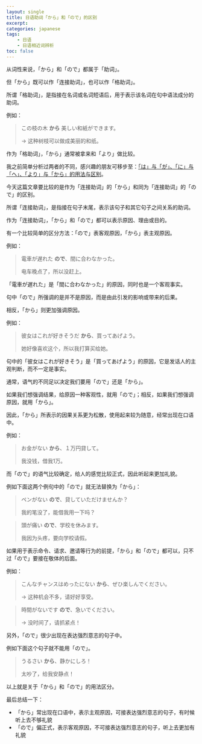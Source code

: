 ```yaml
---
layout: single
title: 日语助词「から」和「ので」的区别
excerpt:
categories: japanese
tags:
    - 日语
    - 日语相近词辨析
toc: false
---
```


从词性来说，「から」和「ので」都属于「助词」。

但「から」既可以作「连接助词」，也可以作「格助词」。

所谓「格助词」，是指接在名词或名词短语后，用于表示该名词在句中语法成分的助词。

例如：

> この枝の木 **から** 美しい和紙ができます。
>
> → 这种树枝可以做成美丽的和纸。

作为「格助词」，「から」通常被拿来和「より」做比较。

我之前简单分析过两者的不同，感兴趣的朋友可移步至：[「は」与「が」、「に」与「へ」、「より」与「から」的用法与区别](/japanese/joshi/)。

今天这篇文章要比较的是作为「连接助词」的「から」和同为「连接助词」的「ので」的区别。

所谓「连接助词」，是指接在句子末尾，表示该句子和其它句子之间关系的助词。

作为「连接助词」，「から」和「ので」都可以表示原因、理由或目的。

有一个比较简单的区分方法：「ので」表客观原因，「から」表主观原因。

例如：

> 電車が遅れた **ので**、間に合わなかった。
>
> 电车晚点了，所以没赶上。

「電車が遅れた」是「間に合わなかった」的原因，同时也是一个客观事实。

句中「ので」所强调的是并不是原因，而是由此引发的影响或带来的后果。

相反，「から」则更加强调原因。

例如：

> 彼女はこれが好きそうだ **から**、買ってあげよう。
>
> 她好像喜欢这个，所以我打算买给她。

句中的「彼女はこれが好きそう」是「買ってあげよう」的原因，它是发话人的主观判断，而不一定是事实。

通常，语气的不同足以决定我们要用「ので」还是「から」。

如果我们想强调结果，给原因一种客观性，就用「ので」；相反，如果我们想强调原因，就用「から」。

因此，「から」所表示的因果关系更为松散，使用起来较为随意，经常出现在口语中。

例如：

> お金がない **から**、１万円貸して。
>
> 我没钱，借我1万。

而「ので」的语气比较确定，给人的感觉比较正式，因此听起来更加礼貌。

例如下面这两个例句中的「ので」就无法替换为「から」：

> ペンがない **ので**、貸していただけませんか？
>
> 我的笔没了，能借我用一下吗？

> 頭が痛い **ので**、学校を休みます。
>
> 我因为头疼，要向学校请假。

如果用于表示命令、请求、邀请等行为的前提，「から」和「ので」都可以，只不过「ので」要接在敬体的后面。

例如：

> こんなチャンスはめったにない **から**、ぜひ楽しんでください。
>
> → 这种机会不多，请好好享受。

> 時間がないです **ので**、急いでください。
>
> → 没时间了，请抓紧点！

另外，「ので」很少出现在表达强烈意志的句子中。

例如下面这个句子就不能用「ので」。

> うるさい **から**、静かにしろ！
>
> 太吵了，给我安静点！

以上就是关于「から」和「ので」的用法区分。

最后总结一下：

- 「から」常出现在口语中，表示主观原因，可接表达强烈意志的句子，有时候听上去不够礼貌
- 「ので」偏正式，表示客观原因，不可接表达强烈意志的句子，听上去更加有礼貌